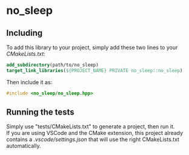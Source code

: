 # no_sleep

## Including

To add this library to your project, simply add these two lines to your *CMakeLists.txt*:
```cmake
add_subdirectory(path/to/no_sleep)
target_link_libraries(${PROJECT_NAME} PRIVATE no_sleep::no_sleep)
```

Then include it as:
```cpp
#include <no_sleep/no_sleep.hpp>
```

## Running the tests

Simply use "tests/CMakeLists.txt" to generate a project, then run it.<br/>
If you are using VSCode and the CMake extension, this project already contains a *.vscode/settings.json* that will use the right CMakeLists.txt automatically.
